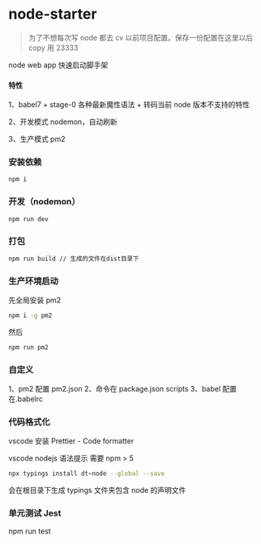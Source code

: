 # node-starter

> 为了不想每次写 node 都去 cv 以前项目配置。保存一份配置在这里以后 copy 用 23333

node web app 快速启动脚手架

#### 特性

1、babel7 + stage-0 各种最新魔性语法 + 转码当前 node 版本不支持的特性

2、开发模式 nodemon，自动刷新

3、生产模式 pm2

### 安装依赖

```bash
npm i
```

### 开发（nodemon）

```bash
npm run dev
```

### 打包

```bash
npm run build // 生成的文件在dist目录下
```

### 生产环境启动

先全局安装 pm2

```bash
npm i -g pm2
```

然后

```bash
npm run pm2
```

### 自定义

1、pm2 配置 pm2.json
2、命令在 package.json scripts
3、babel 配置在.babelrc

### 代码格式化

vscode 安装 Prettier - Code formatter

vscode nodejs 语法提示
需要 npm > 5

```bash
npx typings install dt~node --global --save
```

会在根目录下生成 typings 文件夹包含 node 的声明文件

### 单元测试 Jest

npm run test
